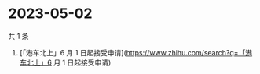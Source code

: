 # 2023-05-02

共 1 条

<!-- BEGIN -->
<!-- 最后更新时间 Tue May 02 2023 13:10:40 GMT+0800 (China Standard Time) -->

1. [「港车北上」6 月 1
   日起接受申请](https://www.zhihu.com/search?q=「港车北上」6 月 1 日起接受申请)

<!-- END -->
